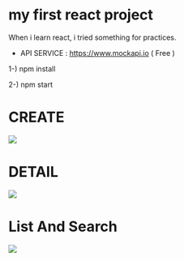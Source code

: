 # my first react project
When i learn react, i tried something for practices. 

- API SERVICE : https://www.mockapi.io ( Free )

1-) npm install

2-) npm start

# CREATE
<img src="https://i.ibb.co/sb7LvhH/create.png"/>

# DETAIL
<img src="https://i.ibb.co/vjQnn52/detail.png"/>

# List And Search
<img src="https://i.ibb.co/1rN9M8q/list-and-search.png"/>
